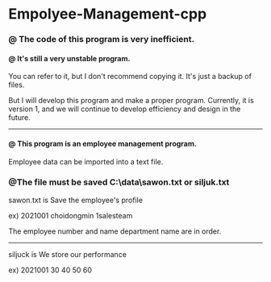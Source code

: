 # Empolyee-Management-cpp

### @ The code of this program is very inefficient.
#### @ It's still a very unstable program.


You can refer to it, but I don't recommend copying it.
It's just a backup of files.

But I will develop this program and make a proper program.
Currently, it is version 1, and we will continue to develop efficiency and design in the future.

<hr/>

#### @ This program is an employee management program.
Employee data can be imported into a text file.

### @The file must be saved C:\\data\\sawon.txt or siljuk.txt

sawon.txt is Save the employee's profile

ex) 2021001 choidongmin 1salesteam

The employee number and name department name are in order.

<hr/>

siljuck is We store our performance

ex) 2021001 30 40 50 60 

